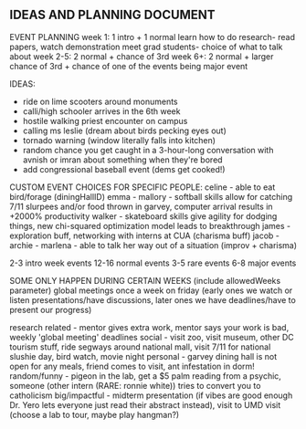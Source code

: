 ## IDEAS AND PLANNING DOCUMENT

EVENT PLANNING
week 1: 1 intro + 1 normal
    learn how to do research- read papers, watch demonstration
    meet grad students- choice of what to talk about
week 2-5: 2 normal + chance of 3rd
week 6+: 2 normal + larger chance of 3rd + chance of one of the events being major event

IDEAS: 
- ride on lime scooters around monuments
- calli/high schooler arrives in the 6th week
- hostile walking priest encounter on campus
- calling ms leslie (dream about birds pecking eyes out)
- tornado warning (window literally falls into kitchen)
- random chance you get caught in a 3-hour-long conversation with avnish or imran about something when they're bored
- add congressional baseball event (dems get cooked!)



CUSTOM EVENT CHOICES FOR SPECIFIC PEOPLE:
celine - able to eat bird/forage (diningHallID)
emma - 
mallory - softball skills allow for catching 7/11 slurpees and/or food thrown in garvey, computer arrival results in +2000% productivity
walker - skateboard skills give agility for dodging things, new chi-squared optimization model leads to breakthrough
james - exploration buff, networking with interns at CUA (charisma buff)
jacob - 
archie - 
marlena - able to talk her way out of a situation (improv + charisma)



2-3 intro week events
12-16 normal events
3-5 rare events
6-8 major events

SOME ONLY HAPPEN DURING CERTAIN WEEKS (include allowedWeeks parameter)
global meetings once a week on friday (early ones we watch or listen presentations/have discussions, later ones we have deadlines/have to present our progress)

research related - mentor gives extra work, mentor says your work is bad, weekly 'global meeting' deadlines
social - visit zoo, visit museum, other DC tourism stuff, ride segways around national mall, visit 7/11 for national slushie day, bird watch, movie night
personal - garvey dining hall is not open for any meals, friend comes to visit, ant infestation in dorm!
random/funny - pigeon in the lab, get a $5 palm reading from a psychic, someone (other intern (RARE: ronnie white)) tries to convert you to catholicism
big/impactful - midterm presentation (if vibes are good enough Dr. Yero lets everyone just read their abstract instead), visit to UMD visit (choose a lab to tour, maybe play hangman?)

